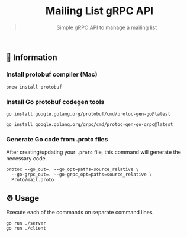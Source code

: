 <div align="center">
  <h1>Mailing List gRPC API</h1>
  <blockquote>Simple gRPC API to manage a mailing list</blockquote>
</div>

<br/>

## 📜 Information

### Install protobuf compiler (Mac)

```
brew install protobuf
```

### Install Go protobuf codegen tools

`go install google.golang.org/protobuf/cmd/protoc-gen-go@latest`

`go install google.golang.org/grpc/cmd/protoc-gen-go-grpc@latest`

### Generate Go code from .proto files
After creating/updating your `.proto` file, this command will generate the necessary code.

```
protoc --go_out=. --go_opt=paths=source_relative \
  --go-grpc_out=. --go-grpc_opt=paths=source_relative \
  Proto/mail.proto
```

## ⚙️ Usage
Execute each of the commands on separate command lines

```
go run ./server
go run ./client
```